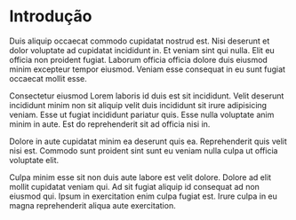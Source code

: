 # Introdução

Duis aliquip occaecat commodo cupidatat nostrud est. Nisi deserunt et dolor voluptate ad cupidatat incididunt in. Et veniam sint qui nulla. Elit eu officia non proident fugiat. Laborum officia officia dolore duis eiusmod minim excepteur tempor eiusmod. Veniam esse consequat in eu sunt fugiat occaecat mollit esse.

Consectetur eiusmod Lorem laboris id duis est sit incididunt. Velit deserunt incididunt minim non sit aliquip velit duis incididunt sit irure adipisicing veniam. Esse ut fugiat incididunt pariatur quis. Esse nulla voluptate anim minim in aute. Est do reprehenderit sit ad officia nisi in.

Dolore in aute cupidatat minim ea deserunt quis ea. Reprehenderit quis velit nisi est. Commodo sunt proident sint sunt eu veniam nulla culpa ut officia voluptate elit.

Culpa minim esse sit non duis aute labore est velit dolore. Dolore ad elit mollit cupidatat veniam qui. Ad sit fugiat aliquip id consequat ad non eiusmod qui. Ipsum in exercitation enim culpa fugiat est. Irure culpa in eu magna reprehenderit aliqua aute exercitation.

